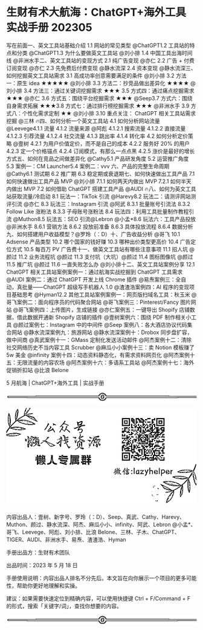 # 生财有术大航海：ChatGPT+海外工具实战手册 202305

写在前面一、英文工具站基础介绍 1.1 网站的常见类型 @ChatGPT1.2 工具站的特点和分类 @ChatGPT1.3 为什么要做英文工具站 @刘小排 1.4 中国工具出海时间线 @非洲水手二、英文工具站的变现方式 2.1 纯广告变现 @亦仁 2.2 广告 + 付费订阅变现 @亦仁 2.3 先免费后付费变现 @静水流深 2.4 资本变现 @静水流深三、如何挖掘英文工具站需求 3.1 高成功率创意需要满足的条件 @刘小排 3.2 方法一：原生 idea ★★★★★ @刘小排 3.3 方法二：抄竞品做出差异化 ★★★★ @刘小排 3.4 方法三：通过关键词挖掘需求 ★★★ 3.5 方式四：通过痛点挖掘需求 ★★★ @亦仁 3.6 方式五：围绕平台挖掘需求 ★★★ @Seep3.7 方式六：围绕自身需求拓展 ★★★3.8 方式七：通过排行榜挖掘需求 ★★★ @非洲水手 3.9 方式八：个性化需求定制 ★★ @刘小排 3.10 重点关注： ChatGPT 相关工具站需求挖掘 @三林 🔥四、如何分析一个英文工具站 4.1 如何分析网站流量 @Leevege4.1.1 流量 4.1.2 流量来源 @阿彪 4.1.2.1 搜索流量 4.1.2.2 直接流量 4.1.2.3 引荐流量 4.1.2.4 社交流量 4.1.3 跳出率 4.1.4 转化率 4.2 如何分析定价策略 @壹树 4.2.1 为用户价值定价，而不是自己的成本 4.2.2 服务好 20% 的用户 4.2.3 定一个价格锚点 4.2.4 订阅模式，有那么一点点黑 4.2.5 涨价是最好的增长方式五、如何在竞品之间做差异化 @Cathy5.1 产品研发角度 5.2 运营推广角度 5.3 案例一：CM Launcher5.4 案例二：vvv 六、产品的完整生命周期 @Cathy6.1 测试期 6.2 推广期 6.3 稳定期或衰退期七、如何快速做出工具产品 7.1 如何快速做出工具产品 MVP @刘小排 7.1.1 如何两天内做出 MVP 7.2.1 如何半天内做出 MVP 7.2 如何借助 ChatGPT 搭建工具产品 @AUDI 🔥八、如何为英文工具站获取流量/冷启动 8.1 玩法一：TikTok 引流 @Harevy8.2 玩法二：请测评网站测评引流 @亦仁 8.3 玩法三：Instagram 引流 @阿武 8.3.1 批量账号引流法 8.3.2 Follow Like 涨粉法 8.3.3 子母账号涨粉法 8.4 玩法四：利用工具批量制作教程引流 @Muthon8.5 玩法五：SEO 引流@Lebron @小孟*8.6 玩法六：工具产品投放 @非洲水手 8.6.1 营销方法 8.6.2 投放前准备 8.6.3 具体投放流程 8.6.4 数据分析九、如何搭建用户收益模型？@罗玲（：D）十、广告收益分析 @哥飞 10.1 Adsense 产品类型 10.2 哪个国家的钱好赚 10.3 哪种出价类型更高价 10.4 广告定位方式 10.5 每百万 PV 广告费十一、做英文工具站有哪些注意事项 11.1 招人坑 @颜过 11.2 业务流程坑 @颜过 11.3 支付坑（大坑）@颜过 11.4 图标图像坑 @颜过 11.5 推广坑 @颜过 11.6 一直失败怎么办 @刘小排十二、英文工具站案例分享 12.1 ChatGPT 相关工具站案例案例一：通过航海实战挖掘到 ChatGPT 工具需求 @AUDI 案例二：通过 ChatGPT 开发上线 Chrome 插件 @易焘案例三：全自动，真批量——ChatGPT 超级写手机器人 1.0 @渣渣浩案例四：AI 程序的变现项目基础思考 @Hyman12.2 其他工具站案例案例一：网页版扫域名工具：秋玉米 @哥飞案例二：面向程序员的代码聚合网站 @哥飞案例三：Pinterest/Fancy 图片网站 @哥飞案例四：上传图片，生成链接 @亦仁案例五：一键导出 Shopify 店铺数据，借此数据开通新 Shopify 店铺的插件 @壹树案例六：围绕 PDF 制作相关小工具 @颜过案例七：Instagram 中的中间件 @Seep 案例八：各大酒店协议代码集合网站 @静水流深案例九：旅游网站 @静水流深案例十：Drobox 同步盘扩容，做中间商 @真武案例十一：GMass 定制化发送活动邮件 @阿杰案例十二：清除社交网络历史不当内容工具 Scrubber @麻瓜小小案例十三：卖 Notion 模板赚了 5w 美金 @infinity 案例十四：动态资料静态化，有需求资料网页化 @阿杰案例十五：无限流量的内容农场 @阿杰案例十六：多语系工具站 @阿杰案例十七：海外促销折扣站 @比浪 Belone

5 月航海 | ChatGPT+海外工具 | 实战手册

![](img/d3dc15a615db58a3c5ef15184454d4ab.png)

![](img/63bed242011514271e10d8beee809070.png)

内容出品人：壹树、新字号、罗玲（：D）、Seep、真武、Cathy、Harevy、Muthon、颜过、静水流深、阿杰、麻瓜小小、infinity、阿武、Lebron @小孟*、哥飞、Leevege、阿彪、刘小排、比浪 Belone、三林、子木、ChatGPT、TIGER、AUDI、非洲水手、易焘、渣渣浩、Hyman

手册出品方：生财有术团队

出品时间：2023 年 5 月 18 日

手册使用说明：内容出品人排名不分先后。本文旨在向你展示一个项目的更多可能性，帮助你更好地理解和实操。

建议：如果需要快速定位到精确内容，可以使用快捷键 Ctrl + F/Command + F 的形式，搜索「关键字/词」，查找你想要的内容。

![](img/d3162cad5b0d45eab38863a9a138f62d.png)